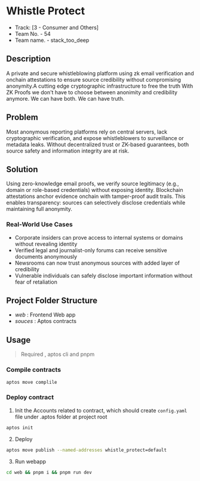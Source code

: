 # Whistle Protect

- Track: [3 - Consumer and Others]
- Team No. - 54
- Team name. - stack_too_deep


## Description

A private and secure whistleblowing platform using zk email verification and onchain attestations to ensure source credibility without compromising anonymity.A cutting edge cryptographic infrastructure to free the truth With ZK Proofs we don't have to choose between anonimity and credibility anymore. We can have both. We can have truth.

## Problem

Most anonymous reporting platforms rely on central servers, lack cryptographic verification, and expose whistleblowers to surveillance or metadata leaks. Without decentralized trust or ZK-based guarantees, both source safety and information integrity are at risk.

## Solution
Using zero-knowledge email proofs, we verify source legitimacy (e.g., domain or role-based credentials) without exposing identity. Blockchain attestations anchor evidence onchain with tamper-proof audit trails. This enables transparency: sources can selectively disclose credentials while maintaining full anonymity.

### Real-World Use Cases

- Corporate insiders can prove access to internal systems or domains without revealing identity
- Verified legal and journalist-only forums can receive sensitive documents anonymously
- Newsrooms can now trust anonymous sources with added layer of credibility
- Vulnerable individuals can safely disclose important information without fear of retaliation

## Project Folder Structure
- *web* : Frontend Web app
- *souces* : Aptos contracts

## Usage 

> Required , aptos cli and pnpm 

### Compile contracts

```bash
aptos move complile
```

### Deploy contract

 1. Init the Accounts related to contract, which should create `config.yaml` file under .aptos folder at project root
 ```bash
aptos init
 ```

 2. Deploy

 ```bash
aptos move publish --named-addresses whistle_protect=default
 ```

 3. Run webapp

```bash
cd web && pnpm i && pnpm run dev
```


